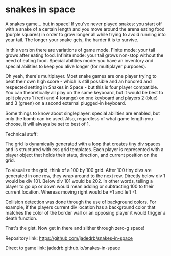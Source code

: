 # snakes in space

A snakes game... but in space! If you've never played snakes: you start off with a snake of a certain length
and you move around the arena eating food (purple squares) in order to grow longer all while trying to 
avoid running into your tail. The longer your snake gets, the harder it is to survive. 

In this version there are variations of game mode. Finite mode: your tail grows after eating food.
Infinite mode: your tail grows non-stop without the need of eating food. Special abilities mode: you
have an inventory and special abilities to keep you alive longer (for multiplayer purposes).

Oh yeah, there's multiplayer. Most snake games are one player trying to beat their own high score - which is still 
possible and an honored and respected setting in Snakes in Space - but this is four player compatible. 
You can theoretically all play on the same keyboard, but it would be best to split players 1 (red) and 4 (orange)
on one keyboard and players 2 (blue) and 3 (green) on a second external plugged-in keyboard.

Some things to know about singleplayer: special abilities are enabled, but only the bomb can be used.
Also, regardless of what game length you choose, it will always be set to best of 1.

Technical stuff:

The grid is dynamically generated with a loop that creates tiny div spaces and is structured with css grid 
templates. Each player is represented with a player object that holds their stats, direction, and current 
position on the grid. 

To visualize the grid, think of a 100 by 100 grid. After 100 tiny divs are generated in one row, they wrap
around to the next row. Directly below div 1 would be div 101. Below div 101 would be 202. In other words,
telling a player to go up or down would mean adding or subtracting 100 to their current location. Whereas 
moving right would be +1 and left -1.

Collision detection was done through the use of background colors. For example, if the players current div 
location has a background color that matches the color of the border wall or an opposing player it would 
trigger a death function.

That's the gist. Now get in there and slither through zero-g space!

Repository link: https://github.com/jadedrb/snakes-in-space

Direct to game link: jadedrb.github.io/snakes-in-space